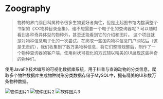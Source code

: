 # Zoography

> 物种的界门纲目科属种令很多生物爱好者向往，但是比起图书馆内摆满整个书架的《XX物种目录全集》，谁不想需要一个电子化的查询器呢？可以随时看到各种奇异体型的物种外，甚至还能看到它的介绍和图片。
这个项目就是对物种信息电子化的一次尝试，在爬取一些国内物种信息门户网站后（这是无责的），我们收集到了数万条物种信息，将它们整理规整后，制作了一个物种查询器的客户端，使用树状可视化的方式辅以精美的UI展现这些神奇的物种们。

使用JavaFX技术编写的可视化数据库系统，用于科普与查询动物的分类信息，爬取多个物种数据库生成物种树形分类数据存储于MySQL中，拥有精美的UI和数万条物种数据。

![软件图片1](https://image-tt-private.toutiao.com/tos-cn-i-3003/2123e4e529994d5fbb5fd69e9f696e0d~tplv-obj.image?policy=eyJ2bSI6MywidWlkIjoiMTU0MzMzNjE5NTUyNjAzNSJ9&amp;traceid=20210922073702010212145050400F84AE&amp;x-orig-authkey=5a21e4afda5945d9a206a695e4c78a63&amp;x-orig-expires=2147483647&amp;x-orig-sign=np4pwwa5TFlaXlvO6DvSAZvJQNs%3D)
![软件图片2](https://image-tt-private.toutiao.com/tos-cn-i-3003/8b19d580d76c4deb88a72fb9711a0cab~tplv-obj.image?policy=eyJ2bSI6MywidWlkIjoiMTU0MzMzNjE5NTUyNjAzNSJ9&amp;traceid=202109220737020102121450385D109E3F&amp;x-orig-authkey=5a21e4afda5945d9a206a695e4c78a63&amp;x-orig-expires=2147483647&amp;x-orig-sign=KefWg68H7pB%2BbKiBI5eAWdAL5Ys%3D)
![软件图片3](https://image-tt-private.toutiao.com/tos-cn-i-3003/d93c4efa9be5438bbe797dd47409047f~tplv-obj.image?policy=eyJ2bSI6MywidWlkIjoiMTU0MzMzNjE5NTUyNjAzNSJ9&amp;traceid=20210922073702010151151053580A793A&amp;x-orig-authkey=5a21e4afda5945d9a206a695e4c78a63&amp;x-orig-expires=2147483647&amp;x-orig-sign=7MM2yHGYcgtzz%2FMuuZaZBHfr5e4%3D)
